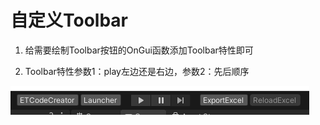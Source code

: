 # 自定义Toolbar

1. 给需要绘制Toolbar按钮的OnGui函数添加Toolbar特性即可

2. Toolbar特性参数1：play左边还是右边，参数2：先后顺序

![](png/toolbar.png)